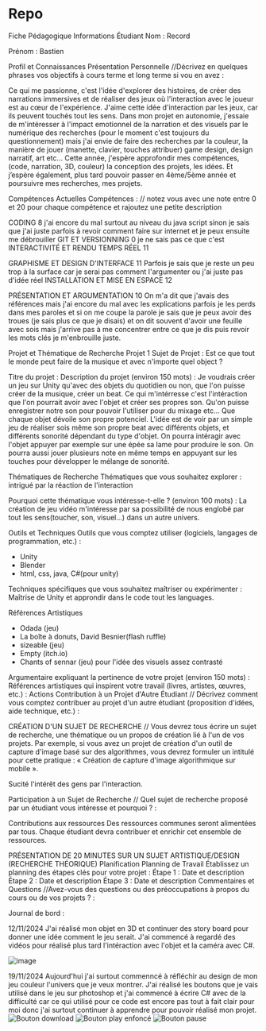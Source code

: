 # Repo
Fiche Pédagogique
Informations Étudiant
Nom : Record

Prénom : Bastien

Profil et Connaissances
Présentation Personnelle
//Décrivez en quelques phrases vos objectifs à cours terme et long terme si vou en avez :

Ce qui me passionne, c'est l'idée d'explorer des histoires, de créer des narrations immersives et de réaliser des jeux où l'interaction avec le joueur est au cœur de l'expérience. J'aime cette idée d'interaction par les jeux, car ils peuvent touchés tout les sens. Dans mon projet en autonomie, j'essaie de m'intéresser à l'impact emotionnel de la narration et des visuels par le numérique des recherches (pour le moment c'est toujours du questionnement) mais j'ai envie de faire des recherches par la couleur, la manière de jouer (manette, clavier, touches attribuer) game design, design narratif, art etc...
Cette année, j'espère approfondir mes compétences,(code, narration, 3D, couleur) la conception des projets, les idées. Et j’espère également, plus tard pouvoir passer en 4ème/5ème année et poursuivre mes recherches, mes projets.

Compétences Actuelles
Compétences : 
// notez vous avec une note entre 0 et 20 pour chaque compétence et rajoutez une petite description

CODING 8
j'ai encore du mal surtout au niveau du java script
sinon je sais que j'ai juste parfois à revoir comment faire sur internet et je peux ensuite me débrouiller
GIT ET VERSIONNING 0
je ne sais pas ce que c'est
INTERACTIVITÉ ET RENDU TEMPS RÉEL 11

GRAPHISME ET DESIGN D'INTERFACE 11
Parfois je sais que je reste un peu trop à la surface car je serai pas comment l'argumenter ou j'ai juste pas d'idée réel
INSTALLATION ET MISE EN ESPACE 12

PRÉSENTATION ET ARGUMENTATION 10
On m'a dit que j'avais des références mais j'ai encore du mal avec les explications parfois 
je les perds dans mes paroles et si on me coupe la parole je sais que je peux avoir des troues (je sais plus ce que je disais)
et on dit souvent d'avoir une feuille avec sois mais j'arrive pas à me concentrer entre ce que je dis puis revoir les mots clés je m'enbrouille juste.

Projet et Thématique de Recherche
Projet 1
Sujet de Projet :
Est ce que tout le monde peut faire de la musique et avec n'importe quel object ?

Titre du projet :
Description du projet (environ 150 mots) :
Je voudrais créer un jeu sur Unity qu'avec des objets du quotidien ou non, que l'on puisse créer de la musique, créer un beat. Ce qui m'intérresse c'est l'intéraction que l'on pourrait avoir avec l'objet et créer ses propres son. Qu'on puisse enregistrer notre son pour pouvoir l'utiliser pour du mixage etc... Que chaque objet dévoile son propre potenciel. L'idée est de voir par un simple jeu de réaliser sois même son propre beat avec différents objets, et différents sonorité dépendant du type d'objet. On pourra intéragir avec l'objet appuyer par exemple sur une épée sa lame pour produire le son. On pourra aussi jouer plusieurs note en même temps en appuyant sur les touches pour développer le mélange de sonorité. 

Thématiques de Recherche
Thématiques que vous souhaitez explorer :
intrigué par la réaction de l'interaction 

Pourquoi cette thématique vous intéresse-t-elle ? (environ 100 mots) :
La création de jeu vidéo m'intéresse par sa possibilité de nous englobé par tout les sens(toucher, son, visuel...) dans un autre univers. 


Outils et Techniques
Outils que vous comptez utiliser (logiciels, langages de programmation, etc.) :
  - Unity 
  - Blender
  - html, css, java, C#(pour unity)

Techniques spécifiques que vous souhaitez maîtriser ou expérimenter :
Maîtrise de Unity
et approndir dans le code tout les languages.

Références Artistiques
  - Odada (jeu)
  - La boîte à donuts, David Besnier(flash ruffle)
  - sizeable (jeu)
  - Empty (itch.io)
  - Chants of sennar (jeu) pour l'idée des visuels assez contrasté

Argumentaire expliquant la pertinence de votre projet (environ 150 mots) :
Références artistiques qui inspirent votre travail (livres, artistes, œuvres, etc.) :
Actions
Contribution à un Projet d'Autre Étudiant
// Décrivez comment vous comptez contribuer au projet d'un autre étudiant (proposition d'idées, aide technique, etc.) :

CRÉATION D'UN SUJET DE RECHERCHE
// Vous devrez tous écrire un sujet de recherche, une thématique ou un propos de création lié à l'un de vos projets. Par exemple, si vous avez un projet de création d'un outil de capture d'image basé sur des algorithmes, vous devrez formuler un intitulé pour cette pratique : « Création de capture d'image algorithmique sur mobile ».

Sucité l'intérêt des gens par l'interaction. 

Participation à un Sujet de Recherche
// Quel sujet de recherche proposé par un étudiant vous intéresse et pourquoi ? :


Contributions aux ressources
Des ressources communes seront alimentées par tous. Chaque étudiant devra contribuer et enrichir cet ensemble de ressources.

PRÉSENTATION DE 20 MINUTES SUR UN SUJET ARTISTIQUE/DESIGN (RECHERCHE THÉORIQUE)
Planification
Planning de Travail
Établissez un planning des étapes clés pour votre projet :
Étape 1 : Date et description
Étape 2 : Date et description
Étape 3 : Date et description
Commentaires et Questions
//Avez-vous des questions ou des préoccupations à propos du cours ou de vos projets ? :



Journal de bord :

12/11/2024 
J'ai réalisé mon objet en 3D et continuer des story board pour donner une idée comment le jeu serait. J'ai commencé à regardé des vidéos pour réalisé plus tard l'intéraction avec l'objet et la caméra avec C#.

![image](https://github.com/user-attachments/assets/24dbf9ea-2fce-49a9-8df2-21324d1c5b86)

19/11/2024 
Aujourd'hui j'ai surtout commenncé à réfléchir au design de mon jeu couleur l'univers que je veux montrer. J'ai réalisé les boutons que je vais utilisé dans le jeu sur photoshop et j'ai commencé à écrire C# avec de la difficulté car ce qui utilisé pour ce code est encore pas tout à fait clair pour moi donc j'ai surtout continuer à apprendre pour pouvoir réalisé mon projet.
![Bouton download](https://github.com/user-attachments/assets/33dc4999-58ff-4600-9b15-cb2cce9db561)
![Bouton play enfoncé](https://github.com/user-attachments/assets/7c55e275-9787-4389-9efe-06986d7b87d4)
![Bouton pause](https://github.com/user-attachments/assets/4cf4b720-1acb-4e3b-9aa5-a017bb02bd32)
